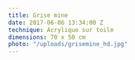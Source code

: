 ```yaml
---
title: Grise mine
date: 2017-06-06 13:34:00 Z
technique: Acrylique sur toile
dimensions: 70 x 50 cm
photo: "/uploads/grisemine_hd.jpg"
---
```


